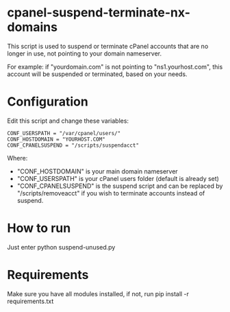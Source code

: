 # cpanel-suspend-terminate-nx-domains
This script is used to suspend or terminate cPanel accounts that are no longer in use, not pointing to your domain nameserver.

For example: if "yourdomain.com" is not pointing to "ns1.yourhost.com", this account will be suspended or terminated, based on your needs.

# Configuration
Edit this script and change these variables:

	CONF_USERSPATH = "/var/cpanel/users/"
	CONF_HOSTDOMAIN = "YOURHOST.COM"
	CONF_CPANELSUSPEND = "/scripts/suspendacct"

Where: 
 - "CONF_HOSTDOMAIN" is your main domain nameserver
 - "CONF_USERSPATH" is your cPanel users folder (default is already set)
 - "CONF_CPANELSUSPEND" is the suspend script and can be replaced by "/scripts/removeacct" if you wish to terminate accounts instead of suspend.

# How to run
Just enter python suspend-unused.py

# Requirements
Make sure you have all modules installed, if not, run pip install -r requirements.txt 

#
